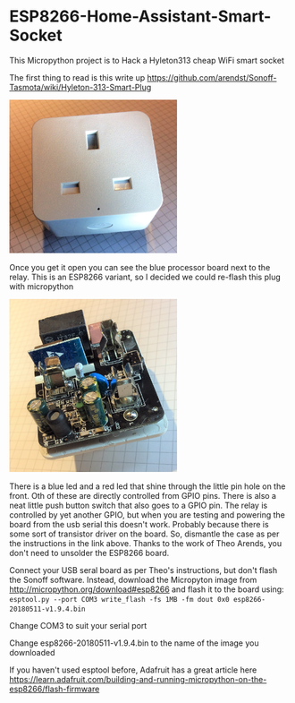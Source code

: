 # ESP8266-Home-Assistant-Smart-Socket
This Micropython project is to Hack a Hyleton313 cheap WiFi smart socket

The first thing to read is this write up https://github.com/arendst/Sonoff-Tasmota/wiki/Hyleton-313-Smart-Plug

<img src="/resources/IMG_0265.JPG" width="300">

Once you get it open you can see the blue processor board next to the relay. This is an ESP8266 variant, so I decided we could re-flash this plug with micropython

<img src="/resources/IMG_0264.JPG" width="300">

There is a blue led and a red led that shine through the little pin hole on the front. Oth of these are directly controlled from GPIO pins. There is also a neat little push button switch that also goes to a GPIO pin. The relay is controlled by yet another GPIO, but when you are testing and powering the board from the usb serial this doesn't work. Probably because there is some sort of transistor driver on the board.
So, dismantle the case as per the instructions in the link above.
Thanks to the work of Theo Arends, you don't need to unsolder the ESP8266 board.

Connect your USB seral board as per Theo's instructions, but don't flash the Sonoff software. Instead, download the Micropyton image from http://micropython.org/download#esp8266 and flash it to the board using:
`esptool.py --port COM3 write_flash -fs 1MB -fm dout 0x0 esp8266-20180511-v1.9.4.bin`

Change COM3 to suit your serial port

Change esp8266-20180511-v1.9.4.bin to the name of the image you downloaded

If you haven't used esptool before, Adafruit has a great article here https://learn.adafruit.com/building-and-running-micropython-on-the-esp8266/flash-firmware








